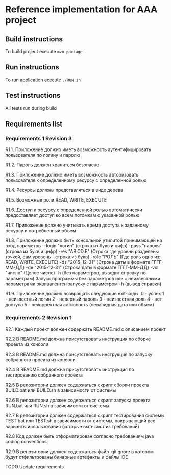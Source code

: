 # Reference implementation for AAA project

## Build instructions

To build project execute `mvn package`

## Run instructions

To run application execute `./RUN.sh`

## Test instructions

All tests run during build

## Requirements list

### Requirements 1 Revision 3

R1.1. Приложение должно иметь возможность аутентифицировать пользователя по логину и паролю

R1.2. Пароль должен храниться безопасно

R1.3. Приложение должно иметь возможность авторизовать пользователя к определенному ресурсу с определенной ролью

R1.4. Ресурсы должны представляться в виде дерева

R1.5. Возможные роли READ, WRITE, EXECUTE

R1.6. Доступ к ресурсу с определенной ролью автоматически предоставляет доступ ко всем потомкам с указанной ролью

R1.7. Приложение должно учитывать время доступа к заданному ресурсу и потребленный объем

R1.8. Приложение должно быть консольной утилитой принимающей на вход параметры:
-login "логин" (строка из букв и цифр)
-pass "пароля" (строка из букв и цифр)
-res "AB.CD.E" (Строка где уровни разделены точкой, сам уровень - строка из букв)
-role "РОЛЬ" (Где роль одно из: READ, WRITE, EXECUTE)
-ds "2015-12-31" (Строка даты в формате ГГГГ-ММ-ДД)
-de "2015-12-31" (Строка даты в формате ГГГГ-ММ-ДД)
-vol "число" (Целое число)
-h (без параметров, выводит справку по параметрам)
Запуск программы без параметров или с неизвестными параметрами эквивалентен запуску с параметром -h (вывод справки)

R1.9. Приложение должно возвращать следующие exit-коды:
0 - успех
1 - неизвестный логин
2 - неверный пароль
3 - неизвестная роль
4 - нет доступа
5 - некорректная активность (невалидная дата или объем)

### Requirements 2 Revision 1

R2.1 Каждый проект должен содержать README.md с описанием проект

R2.2 В README.md должна присутствовать инструкция по сборке проекта из консоли

R2.3 В README.md должна присутствовать инструкция по запуску собранного проекта из консоли

R2.4 В README.md должна присутствовать инструкция по тестированию собранного проекта

R2.5 В репозитории должен содержаться скрипт сборки проекта BUILD.bat или BUILD.sh в зависимости от системы

R2.6 В репозитории должен содержаться скрипт запуска проекта RUN.bat или RUN.sh в зависимости от системы

R2.7 В репозитории должен содержаться скрипт тестирования системы TEST.bat или TEST.sh в зависимости от системы, покрывающий все варианты использования (которые вытекают из требований)

R2.8 Код должен быть отформатирован согласно требованиям java coding conventions

R2.9 В репозитории должен содержаться файл .gitignore в котором будут отфильтрованы бинарные артефакты и файлы IDE

TODO Update requirements
